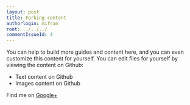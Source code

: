 ```yaml
---
layout: post
title: Forking content
authorlogin: mifran
root: ../../../
commentIssueId: 4
---
```


You can help to build more guides and content here, and you
can even customize this content for yourself. You can edit
files for yourself by viewing the content on Github:

  * Text content on Github
  * Images content on Github

Find me on [Google+](https://plus.google.com/+MitchFranklin?rel=author)
